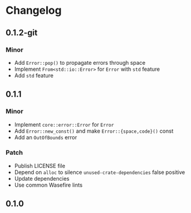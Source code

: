 # Changelog

## 0.1.2-git

### Minor

- Add `Error::pop()` to propagate errors through space
- Implement `From<std::io::Error>` for `Error` with `std` feature
- Add `std` feature

## 0.1.1

### Minor

- Implement `core::error::Error` for `Error`
- Add `Error::new_const()` and make `Error::{space,code}()` const
- Add an `OutOfBounds` error

### Patch

- Publish LICENSE file
- Depend on `alloc` to silence `unused-crate-dependencies` false positive
- Update dependencies
- Use common Wasefire lints

## 0.1.0

<!-- Increment to skip CHANGELOG.md test: 0 -->
